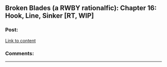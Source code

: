 ## Broken Blades (a RWBY rationalfic): Chapter 16: Hook, Line, Sinker [RT, WIP]

### Post:

[Link to content](https://www.fanfiction.net/s/12466638/17/Broken-Blades)

### Comments:

---

